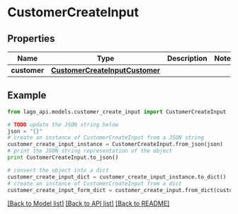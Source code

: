 # CustomerCreateInput


## Properties

Name | Type | Description | Notes
------------ | ------------- | ------------- | -------------
**customer** | [**CustomerCreateInputCustomer**](CustomerCreateInputCustomer.md) |  | 

## Example

```python
from lago_api.models.customer_create_input import CustomerCreateInput

# TODO update the JSON string below
json = "{}"
# create an instance of CustomerCreateInput from a JSON string
customer_create_input_instance = CustomerCreateInput.from_json(json)
# print the JSON string representation of the object
print CustomerCreateInput.to_json()

# convert the object into a dict
customer_create_input_dict = customer_create_input_instance.to_dict()
# create an instance of CustomerCreateInput from a dict
customer_create_input_form_dict = customer_create_input.from_dict(customer_create_input_dict)
```
[[Back to Model list]](../README.md#documentation-for-models) [[Back to API list]](../README.md#documentation-for-api-endpoints) [[Back to README]](../README.md)


